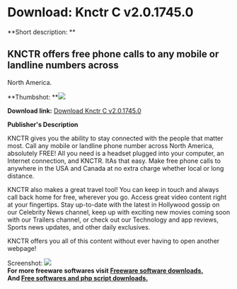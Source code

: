 # Download: Knctr C v2.0.1745.0

**Short description: **

## KNCTR offers free phone calls to any mobile or landline numbers across
North America.

  
**Thumbshot: **![](http://www.freewarefiles.com/screenshot/knctr_md.jpg)   
  
**Download link:** [Download Knctr C v2.0.1745.0](http://freesoftwares.boysofts.com/KNCTR_program_88926.html)  
  

**Publisher's Description**  
  

KNCTR gives you the ability to stay connected with the people that matter
most. Call any mobile or landline phone number across North America,
absolutely FREE! All you need is a headset plugged into your computer, an
Internet connection, and KNCTR. ItAs that easy. Make free phone calls to
anywhere in the USA and Canada at no extra charge whether local or long
distance.

KNCTR also makes a great travel tool! You can keep in touch and always call
back home for free, wherever you go. Access great video content right at your
fingertips. Stay up-to-date with the latest in Hollywood gossip on our
Celebrity News channel, keep up with exciting new movies coming soon with our
Trailers channel, or check out our Technology and app reviews, Sports news
updates, and other daily exclusives.

KNCTR offers you all of this content without ever having to open another
webpage!

  
  
Screenshot: ![](http://www.freewarefiles.com/screenshot/knctr.jpg)  
**For more freeware softwares visit [Freeware software downloads.](http://freesoftwares.boysofts.com/)**   
**And [Free softwares and php script downloads.](http://www.boysofts.com/)**

